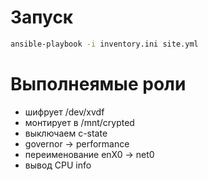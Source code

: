 # Запуск
```bash
ansible-playbook -i inventory.ini site.yml
```

# Выполнеямые роли
- шифрует /dev/xvdf
- монтирует в /mnt/crypted
- выключаем c-state
- governor -> performance
- переименование enX0 -> net0
- вывод CPU info

